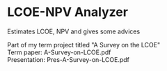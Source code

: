  
# LCOE-NPV Analyzer
Estimates LCOE, NPV and gives some advices 

Part of my term project titled "A Survey on the LCOE"  
Term paper: A-Survey-on-LCOE.pdf  
Presentation: Pres-A-Survey-on-LCOE.pdf  
 
